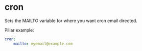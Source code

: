 cron
====

Sets the MAILTO variable for where you want cron email directed.

Pillar example:

```yaml
cron:
    mailto: myemail@example.com
```
